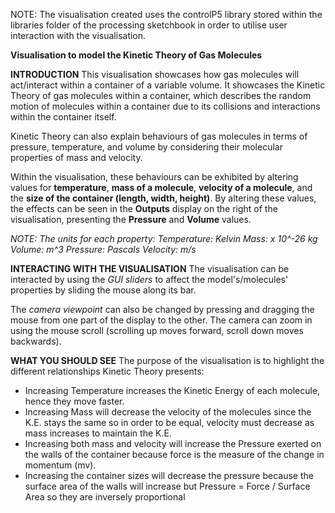 
NOTE: The visualisation created uses the controlP5 library stored within the libraries folder of the processing sketchbook in order
to utilise user interaction with the visualisation.

__**Visualisation to model the Kinetic Theory of Gas Molecules**__

**INTRODUCTION** 
This visualisation showcases how gas molecules will act/interact within a container of a variable volume. It showcases the Kinetic
Theory of gas molecules within a container, which describes the random motion of molecules within a container due to its collisions and interactions within
the container itself.

Kinetic Theory can also explain behaviours of gas molecules in terms of pressure, temperature, and volume by considering their molecular properties of 
mass and velocity.

Within the visualisation, these behaviours can be exhibited by altering values for **temperature**, **mass of a molecule**, **velocity of a molecule**, and the **size of the container
(length, width, height)**.
By altering these values, the effects can be seen in the **Outputs** display on the right of the visualisation, presenting the **Pressure** and **Volume** values.

*NOTE: The units for each property:
Temperature: Kelvin
Mass: x 10^-26 kg
Volume: m^3
Pressure: Pascals
Velocity: m/s*

**INTERACTING WITH THE VISUALISATION**
The visualisation can be interacted by using the *GUI sliders* to affect the model's/molecules' properties by sliding the mouse along its bar.

The *camera viewpoint* can also be changed by pressing and dragging the mouse from one part of the display to the other. The camera can zoom in using the mouse scroll
(scrolling up moves forward, scroll down moves backwards).

**WHAT YOU SHOULD SEE**
The purpose of the visualisation is to highlight the different relationships Kinetic Theory presents:
* Increasing Temperature increases the Kinetic Energy of each molecule, hence they move faster.
* Increasing Mass will decrease the velocity of the molecules since the K.E. stays the same so in order to be equal, velocity must decrease as mass increases to maintain the K.E.
* Increasing both mass and velocity will increase the Pressure exerted on the walls of the container because force is the measure of the change in momentum (mv).
* Increasing the container sizes will decrease the pressure because the surface area of the walls will increase but Pressure = Force / Surface Area so they are inversely proportional

